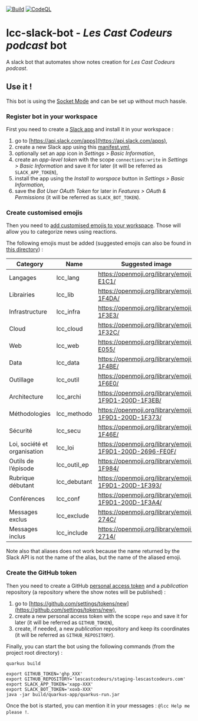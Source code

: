 [![Build](https://github.com/lescastcodeurs/lcc-slack-bot/workflows/Build/badge.svg)](https://github.com/lescastcodeurs/lcc-slack-bot/actions)
[![CodeQL](https://github.com/lescastcodeurs/lcc-slack-bot/workflows/CodeQL/badge.svg)](https://github.com/lescastcodeurs/lcc-slack-bot/actions)

# lcc-slack-bot - _Les Cast Codeurs podcast_ bot

A slack bot that automates show notes creation for _Les Cast Codeurs podcast_.

## Use it !

This bot is using the [Socket Mode](https://api.slack.com/apis/connections/socket) and can be set up
without much hassle.

### Register bot in your workspace

First you need to create a [Slack app](https://api.slack.com/start) and install it in your workspace :

1. go to [https://api.slack.com/apps](https://api.slack.com/apps),
2. create a new Slack app using this [manifest.yml](/src/main/slack/manifest.yml),
3. optionally set an app icon in _Settings > Basic Information_,
4. create an _app-level token_ with the scope `connections:write` in _Settings > Basic Information_ and save it for
   later (it will be referred as `SLACK_APP_TOKEN`),
5. install the app using the _Install to worspace_ button in _Settings > Basic Information_,
6. save the _Bot User OAuth Token_ for later in _Features > OAuth & Permissions_ (it will be referred
   as `SLACK_BOT_TOKEN`).

### Create customised emojis

Then you need to [add customised emojis to your
workspace](https://slack.com/intl/fr-fr/help/articles/206870177-Ajouter-un-%C3%A9moji-personnalis%C3%A9-et-des-alias-dans-votre-espace-de-travail).
Those will allow you to categorize news using reactions.

The following emojis must be added (suggested emojis can also be found in [this directory](/emojis)) :

| Category                     | Name         | Suggested image                                          |
|------------------------------|--------------|----------------------------------------------------------|
| Langages                     | lcc_lang     | https://openmoji.org/library/emoji-E1C1/                 |
| Librairies                   | lcc_lib      | https://openmoji.org/library/emoji-1F4DA/                |
| Infrastructure               | lcc_infra    | https://openmoji.org/library/emoji-1F3E3/                |
| Cloud                        | lcc_cloud    | https://openmoji.org/library/emoji-1F32C/                |
| Web                          | lcc_web      | https://openmoji.org/library/emoji-E055/                 |
| Data                         | lcc_data     | https://openmoji.org/library/emoji-1F4BE/                |
| Outillage                    | lcc_outil    | https://openmoji.org/library/emoji-1F6E0/                |
| Architecture                 | lcc_archi    | https://openmoji.org/library/emoji-1F9D1-200D-1F3EB/     |
| Méthodologies                | lcc_methodo  | https://openmoji.org/library/emoji-1F9D1-200D-1F373/     |
| Sécurité                     | lcc_secu     | https://openmoji.org/library/emoji-1F46E/                |
| Loi, société et organisation | lcc_loi      | https://openmoji.org/library/emoji-1F9D1-200D-2696-FE0F/ |
| Outils de l’épisode          | lcc_outil_ep | https://openmoji.org/library/emoji-1F984/                |
| Rubrique débutant            | lcc_debutant | https://openmoji.org/library/emoji-1F9D1-200D-1F393/     |
| Conférences                  | lcc_conf     | https://openmoji.org/library/emoji-1F9D1-200D-1F3A4/     |
| Messages exclus              | lcc_exclude  | https://openmoji.org/library/emoji-274C/                 |
| Messages inclus              | lcc_include  | https://openmoji.org/library/emoji-2714/                 |

Note also that aliases does not work because the name returned by the Slack API is not the name of the alias, but the
name of the aliased emoji.

### Create the GitHub token

Then you need to create a GitHub [personal access token](https://docs.github.com/en/authentication/keeping-your-account-and-data-secure/creating-a-personal-access-token)
and a _publication_ repository (a repository where the show notes will be published) :

1. go to [https://github.com/settings/tokens/new](https://github.com/settings/tokens/new),
2. create a new personal access token with the scope `repo` and save it for later (it will be referred as `GITHUB_TOKEN`),
3. create, if needed, a new _publication_ repository and keep its coordinates (it will be referred as `GITHUB_REPOSITORY`).

Finally, you can start the bot using the following commands (from the project root directory) :

```shell
quarkus build

export GITHUB_TOKEN='ghp_XXX'
export GITHUB_REPOSITORY='lescastcodeurs/staging-lescastcodeurs.com'
export SLACK_APP_TOKEN='xapp-XXX'
export SLACK_BOT_TOKEN='xoxb-XXX'
java -jar build/quarkus-app/quarkus-run.jar
```

Once the bot is started, you can mention it in your messages : `@lcc Help me please !`.
